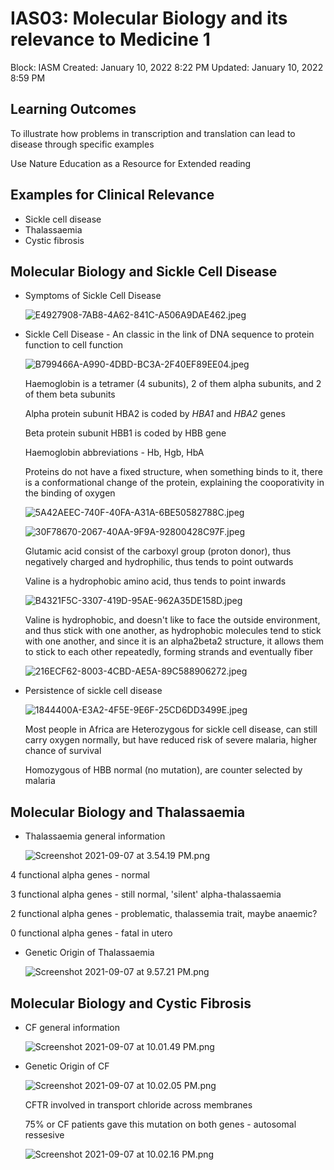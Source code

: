 # IAS03: Molecular Biology and its relevance to Medicine 1

Block: IASM
Created: January 10, 2022 8:22 PM
Updated: January 10, 2022 8:59 PM

## Learning Outcomes

To illustrate how problems in transcription and translation can lead to disease through specific examples

Use Nature Education as a Resource for Extended reading

## Examples for Clinical Relevance

- Sickle cell disease
- Thalassaemia
- Cystic fibrosis

## Molecular Biology and Sickle Cell Disease

- Symptoms of Sickle Cell Disease
    
    ![E4927908-7AB8-4A62-841C-A506A9DAE462.jpeg](IAS03%20Molecular%20Biology%20and%20its%20relevance%20to%20Medic%206d059794b9e5426baa79c2be8cc052c8/E4927908-7AB8-4A62-841C-A506A9DAE462.jpeg)
    
- Sickle Cell Disease - An classic in the link of DNA sequence to protein function to cell function
    
    ![B799466A-A990-4DBD-BC3A-2F40EF89EE04.jpeg](IAS03%20Molecular%20Biology%20and%20its%20relevance%20to%20Medic%206d059794b9e5426baa79c2be8cc052c8/B799466A-A990-4DBD-BC3A-2F40EF89EE04.jpeg)
    
    Haemoglobin is a tetramer (4 subunits), 2 of them alpha subunits, and 2 of them beta subunits
    
    Alpha protein subunit HBA2 is coded by *HBA1* and  *HBA2* genes
    
    Beta protein subunit HBB1 is coded by HBB gene
    
    Haemoglobin abbreviations - Hb, Hgb, HbA
    
    Proteins do not have a fixed structure, when something binds to it, there is a conformational change of the protein, explaining the cooporativity in the binding of oxygen
    
    ![5A42AEEC-740F-40FA-A31A-6BE50582788C.jpeg](IAS03%20Molecular%20Biology%20and%20its%20relevance%20to%20Medic%206d059794b9e5426baa79c2be8cc052c8/5A42AEEC-740F-40FA-A31A-6BE50582788C.jpeg)
    
    ![30F78670-2067-40AA-9F9A-92800428C97F.jpeg](IAS03%20Molecular%20Biology%20and%20its%20relevance%20to%20Medic%206d059794b9e5426baa79c2be8cc052c8/30F78670-2067-40AA-9F9A-92800428C97F.jpeg)
    
    Glutamic acid consist of the carboxyl group (proton donor), thus negatively charged and hydrophilic, thus tends to point outwards
    
    Valine is a hydrophobic amino acid, thus tends to point inwards
    
    ![B4321F5C-3307-419D-95AE-962A35DE158D.jpeg](IAS03%20Molecular%20Biology%20and%20its%20relevance%20to%20Medic%206d059794b9e5426baa79c2be8cc052c8/B4321F5C-3307-419D-95AE-962A35DE158D.jpeg)
    
    Valine is hydrophobic, and doesn't like to face the outside environment, and thus stick with one another, as hydrophobic molecules tend to stick with one another, and since it is an alpha2beta2 structure, it allows them to stick to each other repeatedly, forming strands and eventually fiber
    
    ![216ECF62-8003-4CBD-AE5A-89C588906272.jpeg](IAS03%20Molecular%20Biology%20and%20its%20relevance%20to%20Medic%206d059794b9e5426baa79c2be8cc052c8/216ECF62-8003-4CBD-AE5A-89C588906272.jpeg)
    
- Persistence of sickle cell disease
    
    ![1844400A-E3A2-4F5E-9E6F-25CD6DD3499E.jpeg](IAS03%20Molecular%20Biology%20and%20its%20relevance%20to%20Medic%206d059794b9e5426baa79c2be8cc052c8/1844400A-E3A2-4F5E-9E6F-25CD6DD3499E.jpeg)
    
    Most people in Africa are Heterozygous for sickle cell disease, can still carry oxygen normally, but have reduced risk of severe malaria, higher chance of survival
    
    Homozygous of HBB normal (no mutation), are counter selected by malaria
    

## Molecular Biology and Thalassaemia

- Thalassaemia general information
    
    ![Screenshot 2021-09-07 at 3.54.19 PM.png](IAS03%20Molecular%20Biology%20and%20its%20relevance%20to%20Medic%206d059794b9e5426baa79c2be8cc052c8/Screenshot_2021-09-07_at_3.54.19_PM.png)
    

4 functional alpha genes - normal

3 functional alpha genes - still normal, 'silent' alpha-thalassaemia

2 functional alpha genes - problematic, thalassemia trait, maybe anaemic?

0 functional alpha genes - fatal in utero

- Genetic Origin of Thalassaemia
    
    ![Screenshot 2021-09-07 at 9.57.21 PM.png](IAS03%20Molecular%20Biology%20and%20its%20relevance%20to%20Medic%206d059794b9e5426baa79c2be8cc052c8/Screenshot_2021-09-07_at_9.57.21_PM.png)
    

## Molecular Biology and Cystic Fibrosis

- CF general information
    
    ![Screenshot 2021-09-07 at 10.01.49 PM.png](IAS03%20Molecular%20Biology%20and%20its%20relevance%20to%20Medic%206d059794b9e5426baa79c2be8cc052c8/Screenshot_2021-09-07_at_10.01.49_PM.png)
    
- Genetic Origin of CF
    
    ![Screenshot 2021-09-07 at 10.02.05 PM.png](IAS03%20Molecular%20Biology%20and%20its%20relevance%20to%20Medic%206d059794b9e5426baa79c2be8cc052c8/Screenshot_2021-09-07_at_10.02.05_PM.png)
    
    CFTR involved in transport chloride across membranes
    
    75% or CF patients gave this mutation on both genes - autosomal ressesive
    
    ![Screenshot 2021-09-07 at 10.02.16 PM.png](IAS03%20Molecular%20Biology%20and%20its%20relevance%20to%20Medic%206d059794b9e5426baa79c2be8cc052c8/Screenshot_2021-09-07_at_10.02.16_PM.png)